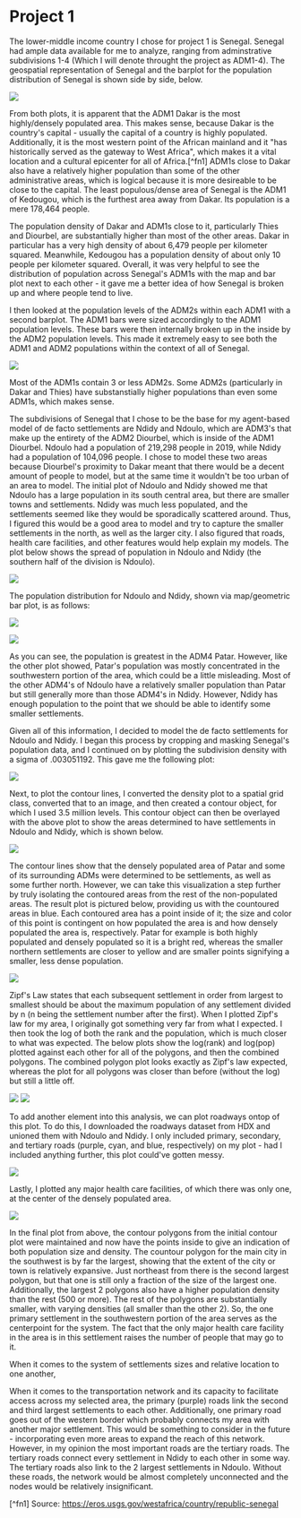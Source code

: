 # Project 1

The lower-middle income country I chose for project 1 is Senegal. Senegal had ample data available for me to analyze, ranging from adminstrative subdivisions 1-4 (Which I will denote throught the project as ADM1-4). The geospatial representation of Senegal and the barplot for the population distribution of Senegal is shown side by side, below.

![](senegal.png)

From both plots, it is apparent that the ADM1 Dakar is the most highly/densely populated area. This makes sense, because Dakar is the country's capital - usually the capital of a country is highly populated. Additionally, it is the most western point of the African mainland and it "has historically served as the gateway to West Africa", which makes it a vital location and a cultural epicenter for all of Africa.[^fn1] ADM1s close to Dakar also have a relatively higher population than some of the other administrative areas, which is logical because it is more desireable to be close to the capital. The least populous/dense area of Senegal is the ADM1 of Kedougou, which is the furthest area away from Dakar. Its population is a mere 178,464 people. 

The population density of Dakar and ADM1s close to it, particularly Thies and Diourbel, are substantially higher than most of the other areas. Dakar in particular has a very high density of about 6,479 people per kilometer squared. Meanwhile, Kedougou has a population density of about only 10 people per kilometer squared. Overall, it was very helpful to see the distribution of population across Senegal's ADM1s with the map and bar plot next to each other - it gave me a better idea of how Senegal is broken up and where people tend to live.

I then looked at the population levels of the ADM2s within each ADM1 with a second barplot. The ADM1 bars were sized accordingly to the ADM1 population levels. These bars were then internally broken up in the inside by the ADM2 population levels. This made it extremely easy to see both the ADM1 and ADM2 populations within the context of all of Senegal.

![](sen_adm2_bp.png)

Most of the ADM1s contain 3 or less ADM2s. Some ADM2s (particularly in Dakar and Thies) have substanstially higher populations than even some ADM1s, which makes sense.

The subdivisions of Senegal that I chose to be the base for my agent-based model of de facto settlements are Ndidy and Ndoulo, which are ADM3's that make up the entirety of the ADM2 Diourbel, which is inside of the ADM1 Diourbel. Ndoulo had a population of 219,298 people in 2019, while Ndidy had a population of 104,096 people. I chose to model these two areas because Diourbel's proximity to Dakar meant that there would be a decent amount of people to model, but at the same time it wouldn't be too urban of an area to model. The initial plot of Ndoulo and Ndidy showed me that Ndoulo has a large population in its south central area, but there are smaller towns and settlements. Ndidy was much less populated, and the settlements seemed like they would be sporadically scattered around. Thus, I figured this would be a good area to model and try to capture the smaller settlements in the north, as well as the larger city. I also figured that roads, health care facilities, and other features would help explain my models. The plot below shows the spread of population in Ndoulo and Ndidy (the southern half of the division is Ndoulo).

![](Diourbel_ADM23.png)

The population distribution for Ndoulo and Ndidy, shown via map/geometric bar plot, is as follows:

![](Ndoulo_Ndidy.png)

![](Ndoulo_Ndidy_ADM4.png) 

As you can see, the population is greatest in the ADM4 Patar. However, like the other plot showed, Patar's population was mostly concentrated in the southwestern portion of the area, which could be a little misleading. Most of the other ADM4's of Ndoulo have a relatively smaller population than Patar but still generally more than those ADM4's in Ndidy. However, Ndidy has enough population to the point that we should be able to identify some smaller settlements.

Given all of this information, I decided to model the de facto settlements for Ndoulo and Ndidy. I began this process by cropping and masking Senegal's population data, and I continued on by plotting the subdivision density with a sigma of .003051192. This gave me the following plot:

![](Diourbel_DF1.png)

Next, to plot the contour lines, I converted the density plot to a spatial grid class, converted that to an image, and then created a contour object, for which I used 3.5 million levels. This contour object can then be overlayed with the above plot to show the areas determined to have settlements in Ndoulo and Ndidy, which is shown below.

![](Diourbel_DF2.png)

The contour lines show that the densely populated area of Patar and some of its surrounding ADMs were determined to be settlements, as well as some further north. However, we can take this visualization a step further by truly isolating the contoured areas from the rest of the non-populated areas. The result plot is pictured below, providing us with the countoured areas in blue. Each contoured area has a point inside of it; the size and color of this point is contingent on how populated the area is and how densely populated the area is, respectively. Patar for example is both highly populated and densely populated so it is a bright red, whereas the smaller northern settlements are closer to yellow and are smaller points signifying a smaller, less dense population.

![](Diourbel_DF3.png)

Zipf's Law states that each subsequent settlement in order from largest to smallest should be about the maximum population of any settlement divided by n (n being the settlement number after the first). When I plotted Zipf's law for my area, I originally got something very far from what I expected. I then took the log of both the rank and the population, which is much closer to what was expected. The below plots show the log(rank) and log(pop) plotted against each other for all of the polygons, and then the combined polygons. The combined polygon plot looks exactly as Zipf's law expected, whereas the plot for all polygons was closer than before (without the log) but still a little off.

![](LOGGED_Zipf.png) ![](LOGGED_zipf_comb.png)

To add another element into this analysis, we can plot roadways ontop of this plot. To do this, I downloaded the roadways dataset from HDX and unioned them with Ndoulo and Ndidy. I only included primary, secondary, and tertiary roads (purple, cyan, and blue, respectively) on my plot - had I included anything further, this plot could've gotten messy. 

![](Diourbel_DF4.png)

Lastly, I plotted any major health care facilities, of which there was only one, at the center of the densely populated area.

![](Diourbel_DF5.png)

In the final plot from above, the contour polygons from the initial contour plot were maintained and now have the points inside to give an indication of both population size and density. The countour polygon for the main city in the southwest is by far the largest, showing that the extent of the city or town is relatively expansive. Just northeast from there is the second largest polygon, but that one is still only a fraction of the size of the largest one. Additionally, the largest 2 polygons also have a higher population density than the rest (500 or more). The rest of the polygons are substantially smaller, with varying densities (all smaller than the other 2). So, the one primary settlement in the southwestern portion of the area serves as the centerpoint for the system. The fact that the only major health care facility in the area is in this settlement raises the number of people that may go to it. 

When it comes to the system of settlements sizes and relative location to one another,

When it comes to the transportation network and its capacity to facilitate access across my selected area, the primary (purple) roads link the second and third largest settlements to each other. Additionally, one primary road goes out of the western border which probably connects my area with another major settlement. This would be something to consider in the future - incorporating even more areas to expand the reach of this network. However, in my opinion the most important roads are the tertiary roads. The tertiary roads connect every settlement in Ndidy to each other in some way. The tertiary roads also link to the 2 largest settlements in Ndoulo. Without these roads, the network would be almost completely unconnected and the nodes would be relatively insignificant.

[^fn1] Source: https://eros.usgs.gov/westafrica/country/republic-senegal
